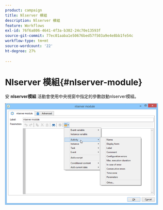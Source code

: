 ```yaml
---
product: campaign
title: Nlserver 模組
description: Nlserver 模組
feature: Workflows
exl-id: 76f6a806-4641-4f3a-b302-24c70e13593f
source-git-commit: 77ec01aaba1e50676bed57f503a9e4e8bb1fe54c
workflow-type: tm+mt
source-wordcount: '22'
ht-degree: 27%

---
```


# Nlserver 模組{#nlserver-module}



安 **nlserver模組** 活動會使用中央視窗中指定的參數啟動nlserver模組。

![](assets/nlserver_module_edit.png)
